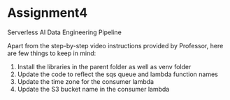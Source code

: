 # Assignment4
Serverless AI Data Engineering Pipeline



Apart from the step-by-step video instructions provided by Professor, here are few things to keep in mind:

1) Install the libraries in the parent folder as well as venv folder
2) Update the code to reflect the sqs queue and lambda function names
3) Update the time zone for the consumer lambda
4) Update the S3 bucket name in the consumer lambda


